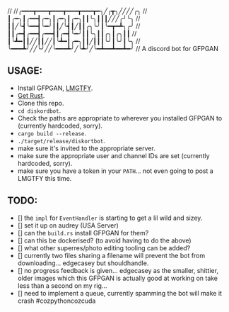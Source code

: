 //
//╭━━━┳━━━┳━━━┳━━━┳━━━┳━╮╱╭┳╮╱╱╱╱╭╮
//┃╭━╮┃╭━━┫╭━╮┃╭━╮┃╭━╮┃┃╰╮┃┃┃╱╱╱╭╯╰╮
//┃┃╱╰┫╰━━┫╰━╯┃┃╱╰┫┃╱┃┃╭╮╰╯┃╰━┳━┻╮╭╯
//┃┃╭━┫╭━━┫╭━━┫┃╭━┫╰━╯┃┃╰╮┃┃╭╮┃╭╮┃┃
//┃╰┻━┃┃╱╱┃┃╱╱┃╰┻━┃╭━╮┃┃╱┃┃┃╰╯┃╰╯┃╰╮
//╰━━━┻╯╱╱╰╯╱╱╰━━━┻╯╱╰┻╯╱╰━┻━━┻━━┻━╯
//
A discord bot for GFPGAN

## USAGE:

- Install GFPGAN, [LMGTFY](https://lmgtfy.app/?q=gfpgan).
- [Get Rust](www.rust-lang.org).
- Clone this repo.
- `cd diskordbot`.
- Check the paths are appropriate to wherever you installed GFPGAN to (currently hardcoded, sorry).
- `cargo build --release`.
- `./target/release/diskortbot`.
- make sure it's invited to the appropriate server.
- make sure the appropriate user and channel IDs are set (currently hardcoded, sorry).
- make sure you have a token in your `PATH`... not even going to post a LMGTFY this time.

## TODO:

- [] the `impl` for `EventHandler` is starting to get a lil wild and sizey.
- [] set it up on audrey (USA Server)
- [] can the `build.rs` install GFPGAN for them?
- [] can this be dockerised? (to avoid having to do the above)
- [] what other superres/photo editing tooling can be added?
- [] currently two files sharing a filename will prevent the bot from downloading... edgecasey but shouldhandle.
- [] no progress feedback is given... edgecasey as the smaller, shittier, older images which this GFPGAN is actually good at working on take less than a second on my rig...
- [] need to implement a queue, currently spamming the bot will make it crash #cozpythoncozcuda
